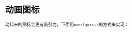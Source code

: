 # 动画图标

动起来的图标会更有吸引力，下面用`overlay`+`css`的方式来实现：

<head>                  
	<link href="../src/ol3.13.1/ol.css" rel="stylesheet" type="text/css" />
	<script type="text/javascript" src="../src/ol3.13.1/ol.js" charset="utf-8"></script>
	<style type="text/css">
	  @keyframes zoom
	  {
	    from {top: 0; left: 0; width: 32px; height: 32px;}
	    50% {top: -16px; left: -16px; width: 64px; height: 64px;}
	    to {top: 0; left: 0; width: 32px; height: 32px;}
	  }

	  @-moz-keyframes zoom /* Firefox */
	  {
	    from {top: 0; left: 0; width: 32px; height: 32px;}
	    50% {top: -16px; left: -16px; width: 64px; height: 64px;}
	    to {top: 0; left: 0; width: 32px; height: 32px;}
	  }

	  @-webkit-keyframes zoom /* Safari 和 Chrome */
	  {
	    from {top: 0; left: 0; width: 32px; height: 32px;}
	    50% {top: -16px; left: -16px; width: 64px; height: 64px;}
	    to {top: 0; left: 0; width: 32px; height: 32px;}
	  }

	  @-o-keyframes zoom /* Opera */
	  {
	    from {top: 0; left: 0; width: 32px; height: 32px;}
	    50% {top: -16px; left: -16px; width: 64px; height: 64px;}
	    to {top: 0; left: 0; width: 32px; height: 32px;}
	  }

	  #anchorImg
	  {
	    display: block;
	    position: absolute;
	    animation: zoom 5s;
	    animation-iteration-count: infinite;
	    -moz-animation: zoom 5s; /* Firefox */
	    -moz-animation-iteration-count: infinite;
	    -webkit-animation: zoom 5s;  /* Safari 和 Chrome */
	    -webkit-animation-iteration-count: infinite;
	    -o-animation: zoom 5s; /* Opera */
	    -o-animation-iteration-count: infinite;
	  }

	</style>
</head>

<div id="map" style="width: 100%"></div>
<div id="anchor" style="width: 64px;height: 64px;" ><img id='anchorImg' src="../img/anchor.png" alt="示例锚点"/></div>
<script type="text/javascript">
  var map = new ol.Map({
    layers: [
      new ol.layer.Tile({
        source: new ol.source.OSM()
      })
    ],
    target: 'map',
    view: new ol.View({
      projection: 'EPSG:4326',
      center: [104, 30],
      zoom: 10
    })
  });

  var anchor = new ol.Overlay({
    element: document.getElementById('anchor')
  });
  anchor.setPosition([104, 30]);
  map.addOverlay(anchor);
</script>

代码和之前的例子差不多，只是多了css动画的设置：
```html
<head>
	<!--定义动画，图标先放大，再缩小-->
	<style type="text/css">
	  @keyframes zoom
	  {
	    from {top: 0; left: 0; width: 32px; height: 32px;}
	    50% {top: -16px; left: -16px; width: 64px; height: 64px;}
	    to {top: 0; left: 0; width: 32px; height: 32px;}
	  }

	  @-moz-keyframes zoom /* Firefox */
	  {
	    from {top: 0; left: 0; width: 32px; height: 32px;}
	    50% {top: -16px; left: -16px; width: 64px; height: 64px;}
	    to {top: 0; left: 0; width: 32px; height: 32px;}
	  }

	  @-webkit-keyframes zoom /* Safari 和 Chrome */
	  {
	    from {top: 0; left: 0; width: 32px; height: 32px;}
	    50% {top: -16px; left: -16px; width: 64px; height: 64px;}
	    to {top: 0; left: 0; width: 32px; height: 32px;}
	  }

	  @-o-keyframes zoom /* Opera */
	  {
	    from {top: 0; left: 0; width: 32px; height: 32px;}
	    50% {top: -16px; left: -16px; width: 64px; height: 64px;}
	    to {top: 0; left: 0; width: 32px; height: 32px;}
	  }

	  /* 应用css动画到图标元素上 */
	  #anchorImg
	  {
	    display: block;
	    position: absolute;
	    animation: zoom 5s;
	    animation-iteration-count: infinite; /* 一直重复动画 */
	    -moz-animation: zoom 5s; /* Firefox */
	    -moz-animation-iteration-count: infinite; /* 一直重复动画 */
	    -webkit-animation: zoom 5s;  /* Safari 和 Chrome */
	    -webkit-animation-iteration-count: infinite; /* 一直重复动画 */
	    -o-animation: zoom 5s; /* Opera */
	    -o-animation-iteration-count: infinite; /* 一直重复动画 */
	  }
	</style>
</head>

<div id="map" style="width: 100%"></div>
<div id="anchor" style="width: 64px;height: 64px;" ><img id='anchorImg' src="../img/anchor.png" alt="示例锚点"/></div>
<script type="text/javascript">
  var map = new ol.Map({
    layers: [
      new ol.layer.Tile({
        source: new ol.source.OSM()
      })
    ],
    target: 'map',
    view: new ol.View({
      projection: 'EPSG:4326',
      center: [104, 30],
      zoom: 10
    })
  });

  var anchor = new ol.Overlay({
    element: document.getElementById('anchor')
  });
  anchor.setPosition([104, 30]);
  map.addOverlay(anchor);
</script>

```
除了这种css实现动画之外，你还可以直接加载gif动画，这是非常简单的，再此不表。